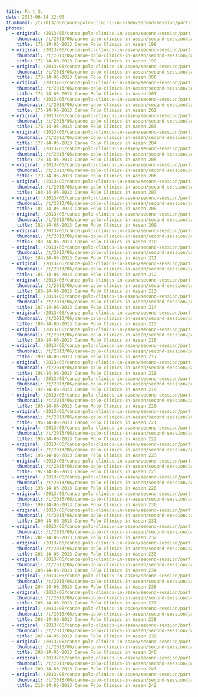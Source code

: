 ```yaml
---
title: Part 3.
date: 2013-06-14 12:00
thumbnail: /t/2013/06/canoe-polo-clinics-in-assen/second-session/part-3/171-14-06-2013-canoe-polo-clinics-in-assen-198.jpg
photos:
  - original: /2013/06/canoe-polo-clinics-in-assen/second-session/part-3/171-14-06-2013-canoe-polo-clinics-in-assen-198.jpg
    thumbnail: /t/2013/06/canoe-polo-clinics-in-assen/second-session/part-3/171-14-06-2013-canoe-polo-clinics-in-assen-198.jpg
    title: 171-14-06-2013 Canoe Polo Clinics in Assen 198
  - original: /2013/06/canoe-polo-clinics-in-assen/second-session/part-3/172-14-06-2013-canoe-polo-clinics-in-assen-199.jpg
    thumbnail: /t/2013/06/canoe-polo-clinics-in-assen/second-session/part-3/172-14-06-2013-canoe-polo-clinics-in-assen-199.jpg
    title: 172-14-06-2013 Canoe Polo Clinics in Assen 199
  - original: /2013/06/canoe-polo-clinics-in-assen/second-session/part-3/173-14-06-2013-canoe-polo-clinics-in-assen-200.jpg
    thumbnail: /t/2013/06/canoe-polo-clinics-in-assen/second-session/part-3/173-14-06-2013-canoe-polo-clinics-in-assen-200.jpg
    title: 173-14-06-2013 Canoe Polo Clinics in Assen 200
  - original: /2013/06/canoe-polo-clinics-in-assen/second-session/part-3/174-14-06-2013-canoe-polo-clinics-in-assen-201.jpg
    thumbnail: /t/2013/06/canoe-polo-clinics-in-assen/second-session/part-3/174-14-06-2013-canoe-polo-clinics-in-assen-201.jpg
    title: 174-14-06-2013 Canoe Polo Clinics in Assen 201
  - original: /2013/06/canoe-polo-clinics-in-assen/second-session/part-3/175-14-06-2013-canoe-polo-clinics-in-assen-202.jpg
    thumbnail: /t/2013/06/canoe-polo-clinics-in-assen/second-session/part-3/175-14-06-2013-canoe-polo-clinics-in-assen-202.jpg
    title: 175-14-06-2013 Canoe Polo Clinics in Assen 202
  - original: /2013/06/canoe-polo-clinics-in-assen/second-session/part-3/176-14-06-2013-canoe-polo-clinics-in-assen-203.jpg
    thumbnail: /t/2013/06/canoe-polo-clinics-in-assen/second-session/part-3/176-14-06-2013-canoe-polo-clinics-in-assen-203.jpg
    title: 176-14-06-2013 Canoe Polo Clinics in Assen 203
  - original: /2013/06/canoe-polo-clinics-in-assen/second-session/part-3/177-14-06-2013-canoe-polo-clinics-in-assen-204.jpg
    thumbnail: /t/2013/06/canoe-polo-clinics-in-assen/second-session/part-3/177-14-06-2013-canoe-polo-clinics-in-assen-204.jpg
    title: 177-14-06-2013 Canoe Polo Clinics in Assen 204
  - original: /2013/06/canoe-polo-clinics-in-assen/second-session/part-3/178-14-06-2013-canoe-polo-clinics-in-assen-205.jpg
    thumbnail: /t/2013/06/canoe-polo-clinics-in-assen/second-session/part-3/178-14-06-2013-canoe-polo-clinics-in-assen-205.jpg
    title: 178-14-06-2013 Canoe Polo Clinics in Assen 205
  - original: /2013/06/canoe-polo-clinics-in-assen/second-session/part-3/179-14-06-2013-canoe-polo-clinics-in-assen-206.jpg
    thumbnail: /t/2013/06/canoe-polo-clinics-in-assen/second-session/part-3/179-14-06-2013-canoe-polo-clinics-in-assen-206.jpg
    title: 179-14-06-2013 Canoe Polo Clinics in Assen 206
  - original: /2013/06/canoe-polo-clinics-in-assen/second-session/part-3/180-14-06-2013-canoe-polo-clinics-in-assen-207.jpg
    thumbnail: /t/2013/06/canoe-polo-clinics-in-assen/second-session/part-3/180-14-06-2013-canoe-polo-clinics-in-assen-207.jpg
    title: 180-14-06-2013 Canoe Polo Clinics in Assen 207
  - original: /2013/06/canoe-polo-clinics-in-assen/second-session/part-3/181-14-06-2013-canoe-polo-clinics-in-assen-208.jpg
    thumbnail: /t/2013/06/canoe-polo-clinics-in-assen/second-session/part-3/181-14-06-2013-canoe-polo-clinics-in-assen-208.jpg
    title: 181-14-06-2013 Canoe Polo Clinics in Assen 208
  - original: /2013/06/canoe-polo-clinics-in-assen/second-session/part-3/182-14-06-2013-canoe-polo-clinics-in-assen-209.jpg
    thumbnail: /t/2013/06/canoe-polo-clinics-in-assen/second-session/part-3/182-14-06-2013-canoe-polo-clinics-in-assen-209.jpg
    title: 182-14-06-2013 Canoe Polo Clinics in Assen 209
  - original: /2013/06/canoe-polo-clinics-in-assen/second-session/part-3/183-14-06-2013-canoe-polo-clinics-in-assen-210.jpg
    thumbnail: /t/2013/06/canoe-polo-clinics-in-assen/second-session/part-3/183-14-06-2013-canoe-polo-clinics-in-assen-210.jpg
    title: 183-14-06-2013 Canoe Polo Clinics in Assen 210
  - original: /2013/06/canoe-polo-clinics-in-assen/second-session/part-3/184-14-06-2013-canoe-polo-clinics-in-assen-211.jpg
    thumbnail: /t/2013/06/canoe-polo-clinics-in-assen/second-session/part-3/184-14-06-2013-canoe-polo-clinics-in-assen-211.jpg
    title: 184-14-06-2013 Canoe Polo Clinics in Assen 211
  - original: /2013/06/canoe-polo-clinics-in-assen/second-session/part-3/185-14-06-2013-canoe-polo-clinics-in-assen-212.jpg
    thumbnail: /t/2013/06/canoe-polo-clinics-in-assen/second-session/part-3/185-14-06-2013-canoe-polo-clinics-in-assen-212.jpg
    title: 185-14-06-2013 Canoe Polo Clinics in Assen 212
  - original: /2013/06/canoe-polo-clinics-in-assen/second-session/part-3/186-14-06-2013-canoe-polo-clinics-in-assen-213.jpg
    thumbnail: /t/2013/06/canoe-polo-clinics-in-assen/second-session/part-3/186-14-06-2013-canoe-polo-clinics-in-assen-213.jpg
    title: 186-14-06-2013 Canoe Polo Clinics in Assen 213
  - original: /2013/06/canoe-polo-clinics-in-assen/second-session/part-3/187-14-06-2013-canoe-polo-clinics-in-assen-214.jpg
    thumbnail: /t/2013/06/canoe-polo-clinics-in-assen/second-session/part-3/187-14-06-2013-canoe-polo-clinics-in-assen-214.jpg
    title: 187-14-06-2013 Canoe Polo Clinics in Assen 214
  - original: /2013/06/canoe-polo-clinics-in-assen/second-session/part-3/188-14-06-2013-canoe-polo-clinics-in-assen-215.jpg
    thumbnail: /t/2013/06/canoe-polo-clinics-in-assen/second-session/part-3/188-14-06-2013-canoe-polo-clinics-in-assen-215.jpg
    title: 188-14-06-2013 Canoe Polo Clinics in Assen 215
  - original: /2013/06/canoe-polo-clinics-in-assen/second-session/part-3/189-14-06-2013-canoe-polo-clinics-in-assen-216.jpg
    thumbnail: /t/2013/06/canoe-polo-clinics-in-assen/second-session/part-3/189-14-06-2013-canoe-polo-clinics-in-assen-216.jpg
    title: 189-14-06-2013 Canoe Polo Clinics in Assen 216
  - original: /2013/06/canoe-polo-clinics-in-assen/second-session/part-3/190-14-06-2013-canoe-polo-clinics-in-assen-217.jpg
    thumbnail: /t/2013/06/canoe-polo-clinics-in-assen/second-session/part-3/190-14-06-2013-canoe-polo-clinics-in-assen-217.jpg
    title: 190-14-06-2013 Canoe Polo Clinics in Assen 217
  - original: /2013/06/canoe-polo-clinics-in-assen/second-session/part-3/191-14-06-2013-canoe-polo-clinics-in-assen-218.jpg
    thumbnail: /t/2013/06/canoe-polo-clinics-in-assen/second-session/part-3/191-14-06-2013-canoe-polo-clinics-in-assen-218.jpg
    title: 191-14-06-2013 Canoe Polo Clinics in Assen 218
  - original: /2013/06/canoe-polo-clinics-in-assen/second-session/part-3/192-14-06-2013-canoe-polo-clinics-in-assen-219.jpg
    thumbnail: /t/2013/06/canoe-polo-clinics-in-assen/second-session/part-3/192-14-06-2013-canoe-polo-clinics-in-assen-219.jpg
    title: 192-14-06-2013 Canoe Polo Clinics in Assen 219
  - original: /2013/06/canoe-polo-clinics-in-assen/second-session/part-3/193-14-06-2013-canoe-polo-clinics-in-assen-220.jpg
    thumbnail: /t/2013/06/canoe-polo-clinics-in-assen/second-session/part-3/193-14-06-2013-canoe-polo-clinics-in-assen-220.jpg
    title: 193-14-06-2013 Canoe Polo Clinics in Assen 220
  - original: /2013/06/canoe-polo-clinics-in-assen/second-session/part-3/194-14-06-2013-canoe-polo-clinics-in-assen-221.jpg
    thumbnail: /t/2013/06/canoe-polo-clinics-in-assen/second-session/part-3/194-14-06-2013-canoe-polo-clinics-in-assen-221.jpg
    title: 194-14-06-2013 Canoe Polo Clinics in Assen 221
  - original: /2013/06/canoe-polo-clinics-in-assen/second-session/part-3/195-14-06-2013-canoe-polo-clinics-in-assen-222.jpg
    thumbnail: /t/2013/06/canoe-polo-clinics-in-assen/second-session/part-3/195-14-06-2013-canoe-polo-clinics-in-assen-222.jpg
    title: 195-14-06-2013 Canoe Polo Clinics in Assen 222
  - original: /2013/06/canoe-polo-clinics-in-assen/second-session/part-3/196-14-06-2013-canoe-polo-clinics-in-assen-223.jpg
    thumbnail: /t/2013/06/canoe-polo-clinics-in-assen/second-session/part-3/196-14-06-2013-canoe-polo-clinics-in-assen-223.jpg
    title: 196-14-06-2013 Canoe Polo Clinics in Assen 223
  - original: /2013/06/canoe-polo-clinics-in-assen/second-session/part-3/197-14-06-2013-canoe-polo-clinics-in-assen-225.jpg
    thumbnail: /t/2013/06/canoe-polo-clinics-in-assen/second-session/part-3/197-14-06-2013-canoe-polo-clinics-in-assen-225.jpg
    title: 197-14-06-2013 Canoe Polo Clinics in Assen 225
  - original: /2013/06/canoe-polo-clinics-in-assen/second-session/part-3/198-14-06-2013-canoe-polo-clinics-in-assen-228.jpg
    thumbnail: /t/2013/06/canoe-polo-clinics-in-assen/second-session/part-3/198-14-06-2013-canoe-polo-clinics-in-assen-228.jpg
    title: 198-14-06-2013 Canoe Polo Clinics in Assen 228
  - original: /2013/06/canoe-polo-clinics-in-assen/second-session/part-3/199-14-06-2013-canoe-polo-clinics-in-assen-230.jpg
    thumbnail: /t/2013/06/canoe-polo-clinics-in-assen/second-session/part-3/199-14-06-2013-canoe-polo-clinics-in-assen-230.jpg
    title: 199-14-06-2013 Canoe Polo Clinics in Assen 230
  - original: /2013/06/canoe-polo-clinics-in-assen/second-session/part-3/200-14-06-2013-canoe-polo-clinics-in-assen-231.jpg
    thumbnail: /t/2013/06/canoe-polo-clinics-in-assen/second-session/part-3/200-14-06-2013-canoe-polo-clinics-in-assen-231.jpg
    title: 200-14-06-2013 Canoe Polo Clinics in Assen 231
  - original: /2013/06/canoe-polo-clinics-in-assen/second-session/part-3/201-14-06-2013-canoe-polo-clinics-in-assen-232.jpg
    thumbnail: /t/2013/06/canoe-polo-clinics-in-assen/second-session/part-3/201-14-06-2013-canoe-polo-clinics-in-assen-232.jpg
    title: 201-14-06-2013 Canoe Polo Clinics in Assen 232
  - original: /2013/06/canoe-polo-clinics-in-assen/second-session/part-3/202-14-06-2013-canoe-polo-clinics-in-assen-233.jpg
    thumbnail: /t/2013/06/canoe-polo-clinics-in-assen/second-session/part-3/202-14-06-2013-canoe-polo-clinics-in-assen-233.jpg
    title: 202-14-06-2013 Canoe Polo Clinics in Assen 233
  - original: /2013/06/canoe-polo-clinics-in-assen/second-session/part-3/203-14-06-2013-canoe-polo-clinics-in-assen-234.jpg
    thumbnail: /t/2013/06/canoe-polo-clinics-in-assen/second-session/part-3/203-14-06-2013-canoe-polo-clinics-in-assen-234.jpg
    title: 203-14-06-2013 Canoe Polo Clinics in Assen 234
  - original: /2013/06/canoe-polo-clinics-in-assen/second-session/part-3/204-14-06-2013-canoe-polo-clinics-in-assen-236.jpg
    thumbnail: /t/2013/06/canoe-polo-clinics-in-assen/second-session/part-3/204-14-06-2013-canoe-polo-clinics-in-assen-236.jpg
    title: 204-14-06-2013 Canoe Polo Clinics in Assen 236
  - original: /2013/06/canoe-polo-clinics-in-assen/second-session/part-3/205-14-06-2013-canoe-polo-clinics-in-assen-237.jpg
    thumbnail: /t/2013/06/canoe-polo-clinics-in-assen/second-session/part-3/205-14-06-2013-canoe-polo-clinics-in-assen-237.jpg
    title: 205-14-06-2013 Canoe Polo Clinics in Assen 237
  - original: /2013/06/canoe-polo-clinics-in-assen/second-session/part-3/206-14-06-2013-canoe-polo-clinics-in-assen-238.jpg
    thumbnail: /t/2013/06/canoe-polo-clinics-in-assen/second-session/part-3/206-14-06-2013-canoe-polo-clinics-in-assen-238.jpg
    title: 206-14-06-2013 Canoe Polo Clinics in Assen 238
  - original: /2013/06/canoe-polo-clinics-in-assen/second-session/part-3/207-14-06-2013-canoe-polo-clinics-in-assen-239.jpg
    thumbnail: /t/2013/06/canoe-polo-clinics-in-assen/second-session/part-3/207-14-06-2013-canoe-polo-clinics-in-assen-239.jpg
    title: 207-14-06-2013 Canoe Polo Clinics in Assen 239
  - original: /2013/06/canoe-polo-clinics-in-assen/second-session/part-3/208-14-06-2013-canoe-polo-clinics-in-assen-240.jpg
    thumbnail: /t/2013/06/canoe-polo-clinics-in-assen/second-session/part-3/208-14-06-2013-canoe-polo-clinics-in-assen-240.jpg
    title: 208-14-06-2013 Canoe Polo Clinics in Assen 240
  - original: /2013/06/canoe-polo-clinics-in-assen/second-session/part-3/209-14-06-2013-canoe-polo-clinics-in-assen-241.jpg
    thumbnail: /t/2013/06/canoe-polo-clinics-in-assen/second-session/part-3/209-14-06-2013-canoe-polo-clinics-in-assen-241.jpg
    title: 209-14-06-2013 Canoe Polo Clinics in Assen 241
  - original: /2013/06/canoe-polo-clinics-in-assen/second-session/part-3/210-14-06-2013-canoe-polo-clinics-in-assen-242.jpg
    thumbnail: /t/2013/06/canoe-polo-clinics-in-assen/second-session/part-3/210-14-06-2013-canoe-polo-clinics-in-assen-242.jpg
    title: 210-14-06-2013 Canoe Polo Clinics in Assen 242
---
```

